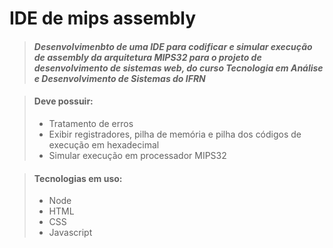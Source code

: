 # IDE de mips assembly

> #### *Desenvolvimenbto de uma IDE para codificar e simular execução de assembly da arquitetura MIPS32 para o projeto de desenvolvimento de sistemas web, do curso Tecnologia em Análise e Desenvolvimento de Sistemas do IFRN*
>





> #### Deve possuir:
>
> - Tratamento de erros
> - Exibir registradores, pilha de memória e pilha dos códigos de execução em hexadecimal
> - Simular execução em processador MIPS32





> #### Tecnologias em uso:
> 
> - Node
> - HTML
> - CSS
> - Javascript
